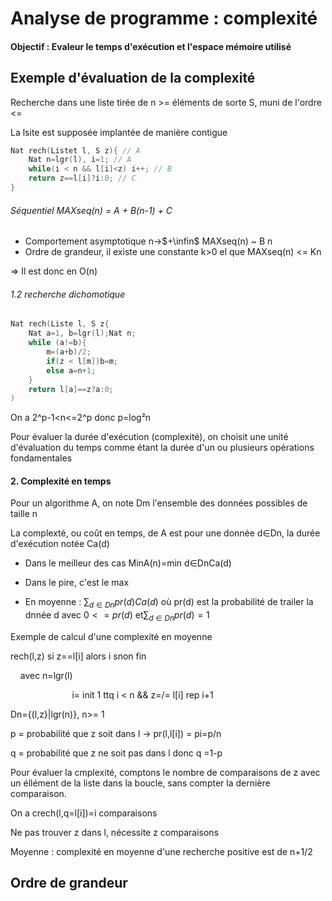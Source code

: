 # Analyse de programme : complexité

#### Objectif : Evaleur le temps d'exécution et l'espace mémoire utilisé

## Exemple d'évaluation de la complexité

Recherche dans une liste tirée de n >= éléments de sorte S, muni de l'ordre <=

La lsite est supposée implantée de manière contigue

```c
Nat rech(Listet l, S z){ // A
    Nat n=lgr(l), i=1; // A
    while(i < n && l[i]<z) i++; // B
    return z==l[i]?i:0; // C
}
```

###### Séquentiel  MAXseq(n) = A + B(n-1) + C

* Comportement asymptotique n->$+\infin$ MAXseq(n) ~ B n
* Ordre de grandeur, il existe une constante k>0 el que MAXseq(n) <= Kn

=> Il est donc en O(n)

###### 1.2 recherche dichomotique

```c
Nat rech(Liste l, S z{
    Nat a=1, b=lgr(l);Nat n;
    while (a!=b){
        m=(a+b)/2;
        if(z < l[m])b=m;
        else a=n+1;
    }
    return l[a]==z?a:0;
)
```

On a 2^p-1<n<=2^p donc p=log²n

Pour évaluer la durée d'exécution (complexité), on choisit une unité d'évaluation du temps comme étant la durée d'un ou plusieurs opérations fondamentales

#### 2. Complexité en temps

Pour un algorithme A, on note Dm l'ensemble des données possibles de taille n

La complexté, ou coût en temps, de A est pour une donnée d$\in$Dn, la durée d'exécution  notée Ca(d)

- Dans le meilleur des cas MinA(n)=min d$\in$DnCa(d)

- Dans le pire, c'est le max

- En moyenne : $\sum_{d\in Dn}{pr(d) Ca(d)}$ où pr(d) est la probabilité de trailer la dnnée d avec $0 <= pr(d)$ et$\sum_{d\in Dn}{pr(d)}=1$

Exemple de calcul d'une complexité en moyenne

rech(l,z) si z==l[i] alors i snon fin

                avec n=lgr(l)

                          i= init 1 ttq i < n && z=/= l[i] rep i+1

Dn={(l,z}|lgr(n)}, n>= 1

p = probabilité que z soit dans l -> pr(l,l[i]) = pi=p/n

q = probabilité que z ne soit pas dans l donc q =1-p

Pour évaluer la cmplexité, comptons le nombre de comparaisons de z avec un éllément de la liste dans la boucle, sans compter la dernière comparaison.

On a crech(l,q=l[i])=i comparaisons

Ne pas trouver z dans l, nécessite z comparaisons

Moyenne : complexité en moyenne d'une recherche positive est de n+1/2

## Ordre de grandeur




